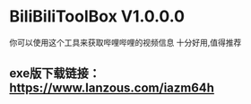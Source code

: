 # BiliBiliToolBox V1.0.0.0
你可以使用这个工具来获取哔哩哔哩的视频信息
十分好用,值得推荐

## exe版下载链接：https://www.lanzous.com/iazm64h
